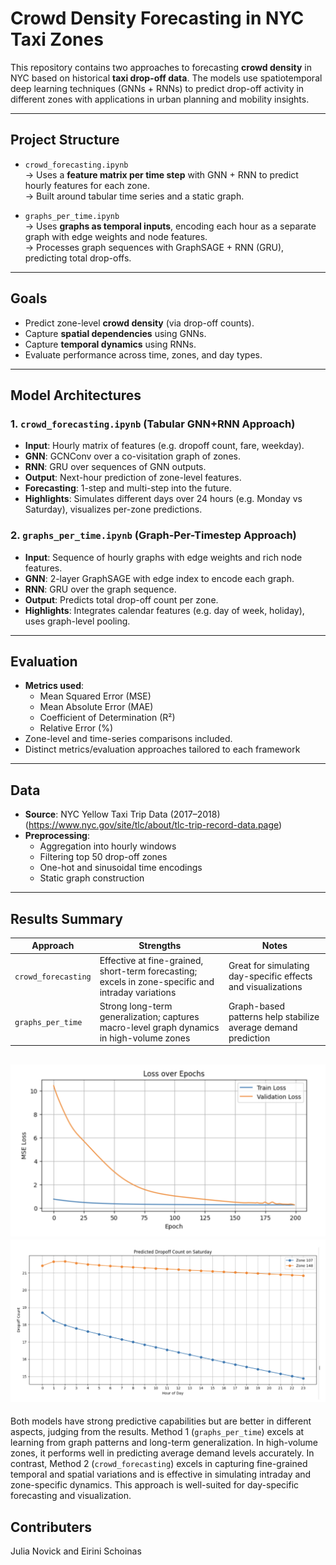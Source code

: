 # Crowd Density Forecasting in NYC Taxi Zones

This repository contains two approaches to forecasting **crowd density** in NYC based on historical **taxi drop-off data**. The models use spatiotemporal deep learning techniques (GNNs + RNNs) to predict drop-off activity in different zones with applications in urban planning and mobility insights.

---

## Project Structure

- `crowd_forecasting.ipynb`  
  → Uses a **feature matrix per time step** with GNN + RNN to predict hourly features for each zone.  
  → Built around tabular time series and a static graph.

- `graphs_per_time.ipynb`  
  → Uses **graphs as temporal inputs**, encoding each hour as a separate graph with edge weights and node features.  
  → Processes graph sequences with GraphSAGE + RNN (GRU), predicting total drop-offs.

---

## Goals

- Predict zone-level **crowd density** (via drop-off counts).
- Capture **spatial dependencies** using GNNs.
- Capture **temporal dynamics** using RNNs.
- Evaluate performance across time, zones, and day types.

---

## Model Architectures

### 1. `crowd_forecasting.ipynb` (Tabular GNN+RNN Approach)
- **Input**: Hourly matrix of features (e.g. dropoff count, fare, weekday).
- **GNN**: GCNConv over a co-visitation graph of zones.
- **RNN**: GRU over sequences of GNN outputs.
- **Output**: Next-hour prediction of zone-level features.
- **Forecasting**: 1-step and multi-step into the future.
- **Highlights**: Simulates different days over 24 hours (e.g. Monday vs Saturday), visualizes per-zone predictions.

### 2. `graphs_per_time.ipynb` (Graph-Per-Timestep Approach)
- **Input**: Sequence of hourly graphs with edge weights and rich node features.
- **GNN**: 2-layer GraphSAGE with edge index to encode each graph.
- **RNN**: GRU over the graph sequence.
- **Output**: Predicts total drop-off count per zone.
- **Highlights**: Integrates calendar features (e.g. day of week, holiday), uses graph-level pooling.

---

## Evaluation

- **Metrics used**:
  - Mean Squared Error (MSE)
  - Mean Absolute Error (MAE)
  - Coefficient of Determination (R²)
  - Relative Error (%)
- Zone-level and time-series comparisons included.
- Distinct metrics/evaluation approaches tailored to each framework

---

## Data

- **Source**: NYC Yellow Taxi Trip Data (2017–2018) (https://www.nyc.gov/site/tlc/about/tlc-trip-record-data.page)
- **Preprocessing**:
  - Aggregation into hourly windows
  - Filtering top 50 drop-off zones
  - One-hot and sinusoidal time encodings
  - Static graph construction

---

## Results Summary

| Approach               | Strengths                                                      | Notes                                                         |
|------------------------|----------------------------------------------------------------|---------------------------------------------------------------|
| `crowd_forecasting`    | Effective at fine-grained, short-term forecasting; excels in zone-specific and intraday variations | Great for simulating day-specific effects and visualizations             |
| `graphs_per_time`      | Strong long-term generalization; captures macro-level graph dynamics in high-volume zones | Graph-based patterns help stabilize average demand prediction    |


![Loss](Result_graphs/Loss_graph.png)
![Loss](Result_graphs/Predicted_density_across_zones.png)
---
Both models have strong predictive capabilities but are better in different aspects, judging from the results. Method 1 (`graphs_per_time`) excels at learning from graph patterns and long-term generalization. In high-volume zones, it performs well in predicting average demand levels accurately. In contrast, Method 2 (`crowd_forecasting`) excels in capturing fine-grained temporal and spatial variations and is effective in simulating intraday and zone-specific dynamics. This approach is well-suited for day-specific forecasting and visualization.


## Contributers

Julia Novick and Eirini Schoinas

